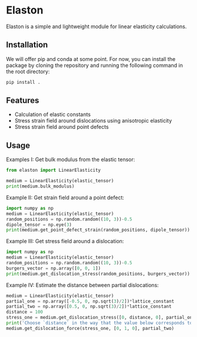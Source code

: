 # Elaston

Elaston is a simple and lightweight module for linear elasticity calculations.

## Installation

We will offer pip and conda at some point. For now, you can install the package by cloning the repository and running the following command in the root directory:

```bash
pip install .
```

## Features

- Calculation of elastic constants
- Stress strain field around dislocations using anisotropic elasticity
- Stress strain field around point defects


## Usage

Examples I: Get bulk modulus from the elastic tensor:

```python
from elaston import LinearElasticity

medium = LinearElasticity(elastic_tensor)
print(medium.bulk_modulus)
```


Example II: Get strain field around a point defect:

```python
import numpy as np
medium = LinearElasticity(elastic_tensor)
random_positions = np.random.random((10, 3))-0.5
dipole_tensor = np.eye(3)
print(medium.get_point_defect_strain(random_positions, dipole_tensor))
```


Example III: Get stress field around a dislocation:

```python
import numpy as np
medium = LinearElasticity(elastic_tensor)
random_positions = np.random.random((10, 3))-0.5
burgers_vector = np.array([0, 0, 1])
print(medium.get_dislocation_stress(random_positions, burgers_vector))
```

Example IV: Estimate the distance between partial dislocations:

```python
medium = LinearElasticity(elastic_tensor)
partial_one = np.array([-0.5, 0, np.sqrt(3)/2])*lattice_constant
partial_two = np.array([0.5, 0, np.sqrt(3)/2])*lattice_constant
distance = 100
stress_one = medium.get_dislocation_stress([0, distance, 0], partial_one)
print('Choose `distance` in the way that the value below corresponds to SFE')
medium.get_dislocation_force(stress_one, [0, 1, 0], partial_two)
```
